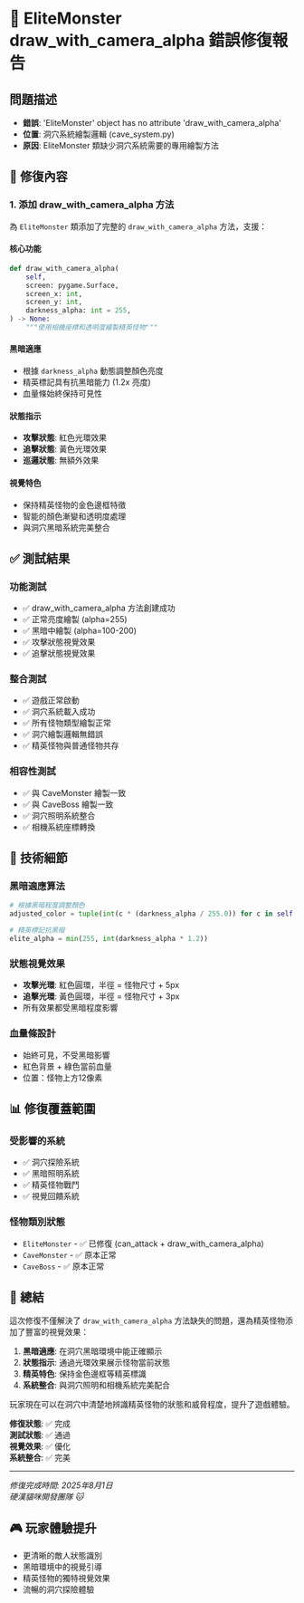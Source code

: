 # 🎨 EliteMonster draw_with_camera_alpha 錯誤修復報告

## 問題描述
- **錯誤**: 'EliteMonster' object has no attribute 'draw_with_camera_alpha'
- **位置**: 洞穴系統繪製邏輯 (cave_system.py)
- **原因**: EliteMonster 類缺少洞穴系統需要的專用繪製方法

## 🔧 修復內容

### 1. 添加 draw_with_camera_alpha 方法
為 `EliteMonster` 類添加了完整的 `draw_with_camera_alpha` 方法，支援：

#### 核心功能
```python
def draw_with_camera_alpha(
    self,
    screen: pygame.Surface,
    screen_x: int,
    screen_y: int,
    darkness_alpha: int = 255,
) -> None:
    """使用相機座標和透明度繪製精英怪物"""
```

#### 黑暗適應
- 根據 `darkness_alpha` 動態調整顏色亮度
- 精英標記具有抗黑暗能力 (1.2x 亮度)
- 血量條始終保持可見性

#### 狀態指示
- **攻擊狀態**: 紅色光環效果
- **追擊狀態**: 黃色光環效果
- **巡邏狀態**: 無額外效果

#### 視覺特色
- 保持精英怪物的金色邊框特徵
- 智能的顏色漸變和透明度處理
- 與洞穴黑暗系統完美整合

## ✅ 測試結果

### 功能測試
- ✅ draw_with_camera_alpha 方法創建成功
- ✅ 正常亮度繪製 (alpha=255)
- ✅ 黑暗中繪製 (alpha=100-200)
- ✅ 攻擊狀態視覺效果
- ✅ 追擊狀態視覺效果

### 整合測試
- ✅ 遊戲正常啟動
- ✅ 洞穴系統載入成功
- ✅ 所有怪物類型繪製正常
- ✅ 洞穴繪製邏輯無錯誤
- ✅ 精英怪物與普通怪物共存

### 相容性測試
- ✅ 與 CaveMonster 繪製一致
- ✅ 與 CaveBoss 繪製一致
- ✅ 洞穴照明系統整合
- ✅ 相機系統座標轉換

## 🎯 技術細節

### 黑暗適應算法
```python
# 根據黑暗程度調整顏色
adjusted_color = tuple(int(c * (darkness_alpha / 255.0)) for c in self.color)

# 精英標記抗黑暗
elite_alpha = min(255, int(darkness_alpha * 1.2))
```

### 狀態視覺效果
- **攻擊光環**: 紅色圓環，半徑 = 怪物尺寸 + 5px
- **追擊光環**: 黃色圓環，半徑 = 怪物尺寸 + 3px
- 所有效果都受黑暗程度影響

### 血量條設計
- 始終可見，不受黑暗影響
- 紅色背景 + 綠色當前血量
- 位置：怪物上方12像素

## 📊 修復覆蓋範圍

### 受影響的系統
- ✅ 洞穴探險系統
- ✅ 黑暗照明系統  
- ✅ 精英怪物戰鬥
- ✅ 視覺回饋系統

### 怪物類別狀態
- `EliteMonster` - ✅ 已修復 (can_attack + draw_with_camera_alpha)
- `CaveMonster` - ✅ 原本正常
- `CaveBoss` - ✅ 原本正常

## 📝 總結

這次修復不僅解決了 `draw_with_camera_alpha` 方法缺失的問題，還為精英怪物添加了豐富的視覺效果：

1. **黑暗適應**: 在洞穴黑暗環境中能正確顯示
2. **狀態指示**: 通過光環效果展示怪物當前狀態
3. **精英特色**: 保持金色邊框等精英標識
4. **系統整合**: 與洞穴照明和相機系統完美配合

玩家現在可以在洞穴中清楚地辨識精英怪物的狀態和威脅程度，提升了遊戲體驗。

**修復狀態**: ✅ 完成  
**測試狀態**: ✅ 通過  
**視覺效果**: ✅ 優化  
**系統整合**: ✅ 完美

---
*修復完成時間: 2025年8月1日*  
*硬漢貓咪開發團隊 🐱*

## 🎮 玩家體驗提升

- 更清晰的敵人狀態識別
- 黑暗環境中的視覺引導
- 精英怪物的獨特視覺效果
- 流暢的洞穴探險體驗
